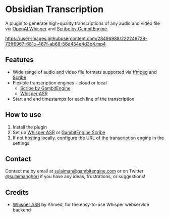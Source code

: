 # Obsidian Transcription

A plugin to generate high-quality transcriptions of any audio and video file via [OpenAI Whisper](https://openai.com/blog/whisper/) and [Scribe by GambitEngine](https://scribe.gambitengine.com).

https://user-images.githubusercontent.com/28496988/222249728-73ff6967-681c-487f-ab68-56d454e4d3b4.mp4

## Features

- Wide range of audio and video file formats supported via [ffmpeg](https://ffmpeg.org/) and [Scribe](https://scribe.gambitengine.com)
- Flexible transcription engines - cloud or local
  - [Scribe by GambitEngine](https://scribe.gambitengine.com)
  - [Whisper ASR](https://github.com/ahmetoner/whisper-asr-webservice)
- Start and end timestamps for each line of the transcription

## How to use

1. Install the plugin
2. Set up [Whisper ASR](https://github.com/ahmetoner/whisper-asr-webservice) or [GambitEngine Scribe](https://scribe.gambitengine.com/)
3. If not hosting locally, configure the URL of the transcription engine in the settings

## Contact

Contact me by email at sulaiman@gambitengine.com or on Twitter [@sulaimanghori](https://twitter.com/sulaimanghori) if you have any ideas, frustrations, or suggestions!

## Credits

- [Whisper ASR](https://github.com/ahmetoner/whisper-asr-webservice) by Ahmed, for the easy-to-use Whisper webservice backend

